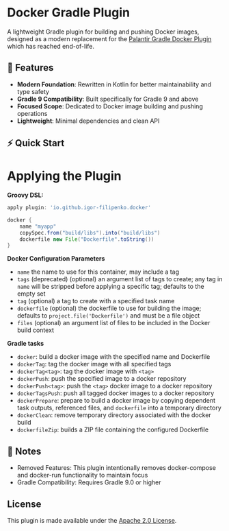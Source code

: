 Docker Gradle Plugin
====================

A lightweight Gradle plugin for building and pushing Docker images, designed as a modern replacement for the [Palantir Gradle Docker Plugin](https://github.com/palantir/gradle-docker) which has reached end-of-life.

## 🚀 Features

- **Modern Foundation**: Rewritten in Kotlin for better maintainability and type safety
- **Gradle 9 Compatibility**: Built specifically for Gradle 9 and above
- **Focused Scope**: Dedicated to Docker image building and pushing operations
- **Lightweight**: Minimal dependencies and clean API

## ⚡ Quick Start

# Applying the Plugin

**Groovy DSL:**
```gradle
apply plugin: 'io.github.igor-filipenko.docker'

docker {
    name "myapp"
    copySpec.from("build/libs").into("build/libs")
    dockerfile new File("Dockerfile".toString())
}
```

**Docker Configuration Parameters**
- `name` the name to use for this container, may include a tag
- `tags` (deprecated) (optional) an argument list of tags to create; any tag in `name` will
  be stripped before applying a specific tag; defaults to the empty set
- `tag` (optional) a tag to create with a specified task name
- `dockerfile` (optional) the dockerfile to use for building the image; defaults to
  `project.file('Dockerfile')` and must be a file object
- `files` (optional) an argument list of files to be included in the Docker build context

**Gradle tasks**
* `docker`: build a docker image with the specified name and Dockerfile
* `dockerTag`: tag the docker image with all specified tags
* `dockerTag<tag>`: tag the docker image with `<tag>`
* `dockerPush`: push the specified image to a docker repository
* `dockerPush<tag>`: push the `<tag>` docker image to a docker repository
* `dockerTagsPush`: push all tagged docker images to a docker repository
* `dockerPrepare`: prepare to build a docker image by copying
  dependent task outputs, referenced files, and `dockerfile` into a temporary directory
* `dockerClean`: remove temporary directory associated with the docker build
* `dockerfileZip`: builds a ZIP file containing the configured Dockerfile

## 📝 Notes
- Removed Features: This plugin intentionally removes docker-compose and docker-run functionality to maintain focus
- Gradle Compatibility: Requires Gradle 9.0 or higher

License
-------
This plugin is made available under the [Apache 2.0 License](http://www.apache.org/licenses/LICENSE-2.0).
